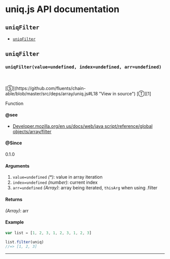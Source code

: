 # uniq.js API documentation

<!-- div class="toc-container" -->

<!-- div -->

## `uniqFilter`
* <a href="#uniqFilter"  data-meta="uniqFilter value undefined index undefined arr undefined"  data-call="uniqFilter value undefined index undefined arr undefined"  data-category="Methods"  data-description="Function"  data-name="uniqFilter"  data-see="href https developer mozilla org en US docs Web JavaScript Reference Global Objects Array filter label Developer mozilla org en us docs web java script reference global objects array filter"  data-all="meta uniqFilter value undefined index undefined arr undefined call uniqFilter value undefined index undefined arr undefined category Methods description Function name uniqFilter member see href https developer mozilla org en US docs Web JavaScript Reference Global Objects Array filter label Developer mozilla org en us docs web java script reference global objects array filter notes todos klassProps" >`uniqFilter`</a>

<!-- /div -->

<!-- /div -->

<!-- div class="doc-container" -->

<!-- div -->

## `uniqFilter`

<!-- div -->

<h3 id="uniqFilter" data-member="" data-category="Methods" data-name="uniqFilter"><code>uniqFilter(value=undefined, index=undefined, arr=undefined)</code></h3>
<br>
<br>
[&#x24C8;](https://github.com/fluents/chain-able/blob/master/src/deps/array/uniq.js#L18 "View in source") [&#x24C9;][1]

Function


#### @see 

* <a href="https://developer.mozilla.org/en-US/docs/Web/JavaScript/Reference/Global_Objects/Array/filter" >Developer.mozilla.org/en us/docs/web/java script/reference/global objects/array/filter</a>

#### @Since
0.1.0

#### Arguments
1. `value=undefined` *(&#42;)*: value in array iteration
2. `index=undefined` *(number)*: current index
3. `arr=undefined` *(Array)*: array being iterated, `thisArg` when using .filter

#### Returns
*(Array)*: arr

#### Example
```js
var list = [1, 2, 3, 1, 2, 3, 1, 2, 3]

list.filter(uniq)
//=> [1, 2, 3]

```
---

<!-- /div -->

<!-- /div -->

<!-- /div -->

 [1]: #uniqfilter "Jump back to the TOC."

